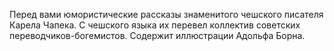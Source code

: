 <!--2017-01-28 10:46:48-->
Перед вами юмористические рассказы знаменитого чешского писателя Карела Чапека. С чешского языка их перевел коллектив советских переводчиков-богемистов. Содержит иллюстрации Адольфа Борна.